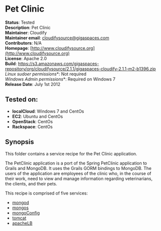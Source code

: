 # Pet Clinic 

**Status**: Tested  
**Description**: Pet Clinic  
**Maintainer**:       Cloudify  
**Maintainer email**: cloudifysource@gigaspaces.com  
**Contributors**:    N/A    
**Homepage**:   [http://www.cloudifysource.org](http://www.cloudifysource.org)  
**License**:      Apache 2.0   
**Build**: https://s3.amazonaws.com/gigaspaces-repository/org/cloudifysource/2.1.1/gigaspaces-cloudify-2.1.1-m2-b1396.zip  
**Linux* sudoer permissions**:	Not required  
**Windows* Admin permissions**:  Required on Windows 7    
**Release Date**: July 1st 2012  


Tested on:
--------

* <strong>localCloud</strong>: Windows 7 and CentOs 
* <strong>EC2</strong>: Ubuntu and CentOs 
* <strong>OpenStack</strong>: CentOs 
* <strong>Rackspace</strong>: CentOs 



Synopsis
--------

This folder contains a service recipe for the Pet Clinic application.

The PetClinic application is a port of the Spring PetClinic application to Grails and MongoDB. It uses the Grails GORM bindings to MongoDB. 
The users of the application are employees of the clinic who, in the course of their work, need to view and manage information regarding veterinarians, the clients, and their pets.

This recipe is comprised of five services:
* [mongod](../../services/mongodb/mongod/README.md)  
* [mongos](../../services/mongodb/mongos/README.md)  
* [mongoConfig](../../services/mongodb/mongoConfig/README.md)  
* [tomcat](../../services/tomcat/README.md) 
* [apacheLB](../../services/apacheLB/README.md) 


